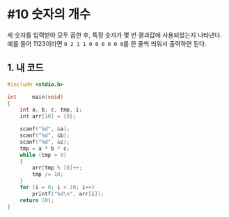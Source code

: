 # #10 숫자의 개수

세 숫자를 입력받아 모두 곱한 후, 특정 숫자가 몇 번 결과값에 사용되었는지 나타낸다. 예를 들어 1123이라면 `0 2 1 1 0 0 0 0 0 0`를 한 줄씩 띄워서 출력하면 된다.

## 1. 내 코드

```c
#include <stdio.h>

int     main(void)
{
    int a, b, c, tmp, i;
    int arr[10] = {0};

    scanf("%d", &a);
    scanf("%d", &b);
    scanf("%d", &c);
    tmp = a * b * c;
    while (tmp > 0)
    {
        arr[tmp % 10]++;
        tmp /= 10;
    }
    for (i = 0; i < 10; i++)
        printf("%d\n", arr[i]);
    return (0);
}
```
